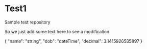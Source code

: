 # Test1
Sample test repository

So we just add some text here to see a modification

{
    "name": "string",
    "dob": "dateTime",
    "decimal": 3.1415926535897
}
